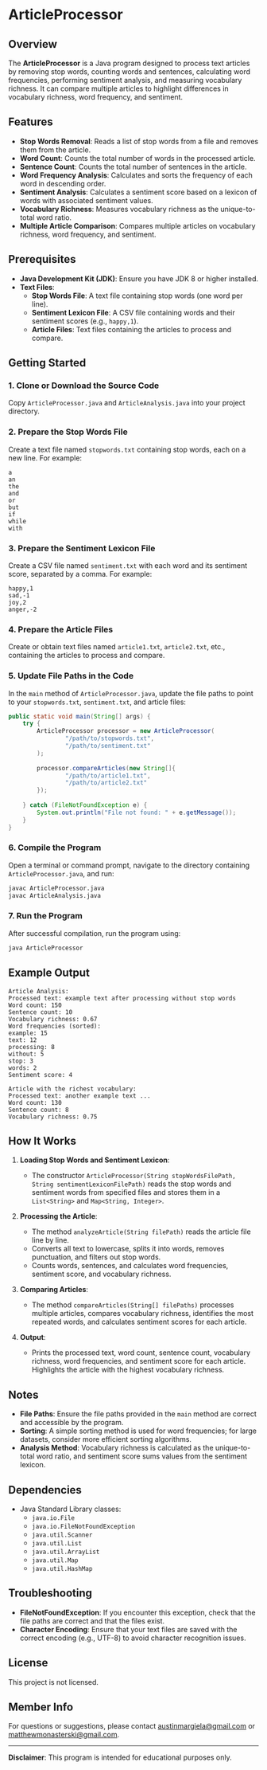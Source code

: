 
# ArticleProcessor

## Overview

The **ArticleProcessor** is a Java program designed to process text articles by removing stop words, counting words and sentences, calculating word frequencies, performing sentiment analysis, and measuring vocabulary richness. It can compare multiple articles to highlight differences in vocabulary richness, word frequency, and sentiment.

## Features

- **Stop Words Removal**: Reads a list of stop words from a file and removes them from the article.
- **Word Count**: Counts the total number of words in the processed article.
- **Sentence Count**: Counts the total number of sentences in the article.
- **Word Frequency Analysis**: Calculates and sorts the frequency of each word in descending order.
- **Sentiment Analysis**: Calculates a sentiment score based on a lexicon of words with associated sentiment values.
- **Vocabulary Richness**: Measures vocabulary richness as the unique-to-total word ratio.
- **Multiple Article Comparison**: Compares multiple articles on vocabulary richness, word frequency, and sentiment.

## Prerequisites

- **Java Development Kit (JDK)**: Ensure you have JDK 8 or higher installed.
- **Text Files**:
  - **Stop Words File**: A text file containing stop words (one word per line).
  - **Sentiment Lexicon File**: A CSV file containing words and their sentiment scores (e.g., `happy,1`).
  - **Article Files**: Text files containing the articles to process and compare.

## Getting Started

### 1. Clone or Download the Source Code

Copy `ArticleProcessor.java` and `ArticleAnalysis.java` into your project directory.

### 2. Prepare the Stop Words File

Create a text file named `stopwords.txt` containing stop words, each on a new line. For example:

```
a
an
the
and
or
but
if
while
with
```

### 3. Prepare the Sentiment Lexicon File

Create a CSV file named `sentiment.txt` with each word and its sentiment score, separated by a comma. For example:

```
happy,1
sad,-1
joy,2
anger,-2
```

### 4. Prepare the Article Files

Create or obtain text files named `article1.txt`, `article2.txt`, etc., containing the articles to process and compare.

### 5. Update File Paths in the Code

In the `main` method of `ArticleProcessor.java`, update the file paths to point to your `stopwords.txt`, `sentiment.txt`, and article files:

```java
public static void main(String[] args) {
    try {
        ArticleProcessor processor = new ArticleProcessor(
                "/path/to/stopwords.txt",
                "/path/to/sentiment.txt"
        );
        
        processor.compareArticles(new String[]{
                "/path/to/article1.txt",
                "/path/to/article2.txt"
        });
        
    } catch (FileNotFoundException e) {
        System.out.println("File not found: " + e.getMessage());
    }
}
```

### 6. Compile the Program

Open a terminal or command prompt, navigate to the directory containing `ArticleProcessor.java`, and run:

```bash
javac ArticleProcessor.java
javac ArticleAnalysis.java
```

### 7. Run the Program

After successful compilation, run the program using:

```bash
java ArticleProcessor
```

## Example Output

```
Article Analysis:
Processed text: example text after processing without stop words
Word count: 150
Sentence count: 10
Vocabulary richness: 0.67
Word frequencies (sorted):
example: 15
text: 12
processing: 8
without: 5
stop: 3
words: 2
Sentiment score: 4

Article with the richest vocabulary:
Processed text: another example text ...
Word count: 130
Sentence count: 8
Vocabulary richness: 0.75
```

## How It Works

1. **Loading Stop Words and Sentiment Lexicon**:
   - The constructor `ArticleProcessor(String stopWordsFilePath, String sentimentLexiconFilePath)` reads the stop words and sentiment words from specified files and stores them in a `List<String>` and `Map<String, Integer>`.

2. **Processing the Article**:
   - The method `analyzeArticle(String filePath)` reads the article file line by line.
   - Converts all text to lowercase, splits it into words, removes punctuation, and filters out stop words.
   - Counts words, sentences, and calculates word frequencies, sentiment score, and vocabulary richness.

3. **Comparing Articles**:
   - The method `compareArticles(String[] filePaths)` processes multiple articles, compares vocabulary richness, identifies the most repeated words, and calculates sentiment scores for each article.

4. **Output**:
   - Prints the processed text, word count, sentence count, vocabulary richness, word frequencies, and sentiment score for each article. Highlights the article with the highest vocabulary richness.

## Notes

- **File Paths**: Ensure the file paths provided in the `main` method are correct and accessible by the program.
- **Sorting**: A simple sorting method is used for word frequencies; for large datasets, consider more efficient sorting algorithms.
- **Analysis Method**: Vocabulary richness is calculated as the unique-to-total word ratio, and sentiment score sums values from the sentiment lexicon.

## Dependencies

- Java Standard Library classes:
  - `java.io.File`
  - `java.io.FileNotFoundException`
  - `java.util.Scanner`
  - `java.util.List`
  - `java.util.ArrayList`
  - `java.util.Map`
  - `java.util.HashMap`

## Troubleshooting

- **FileNotFoundException**: If you encounter this exception, check that the file paths are correct and that the files exist.
- **Character Encoding**: Ensure that your text files are saved with the correct encoding (e.g., UTF-8) to avoid character recognition issues.

## License

This project is not licensed.

## Member Info

For questions or suggestions, please contact [austinmargiela@gmail.com](mailto:austinmargiela@gmail.com) or [matthewmonasterski@gmail.com](mailto:matthewmonasterski@gmail.com).

---

**Disclaimer**: This program is intended for educational purposes only.
